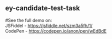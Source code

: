 ## ey-candidate-test-task

#See the full demo on: <br>
JSFiddel - https://jsfiddle.net/szm3a5fh/1/ <br>
CodePen - https://codepen.io/anon/pen/wEdBdE
